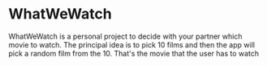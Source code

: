 # WhatWeWatch
 WhatWeWatch is a personal project to decide with your partner which movie to watch. The principal idea is to pick 10 films and then the app will pick a random film from the 10. That's the movie that the user has to watch
